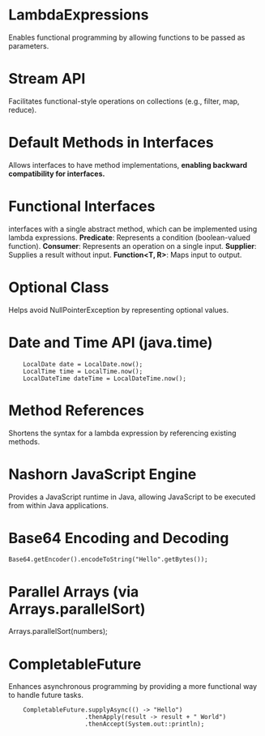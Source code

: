 # LambdaExpressions
Enables functional programming by allowing functions to be passed as parameters.

# Stream API
Facilitates functional-style operations on collections (e.g., filter, map, reduce).

# Default Methods in Interfaces
Allows interfaces to have method implementations, **enabling backward compatibility for interfaces.**

# Functional Interfaces
interfaces with a single abstract method, which can be implemented using lambda expressions.
**Predicate<T>**: Represents a condition (boolean-valued function).
**Consumer<T>**: Represents an operation on a single input.
**Supplier<T>**: Supplies a result without input.
**Function<T, R>**: Maps input to output.

# Optional Class
Helps avoid NullPointerException by representing optional values.

# Date and Time API (java.time)
```
    LocalDate date = LocalDate.now();
    LocalTime time = LocalTime.now();
    LocalDateTime dateTime = LocalDateTime.now();
```

# Method References
Shortens the syntax for a lambda expression by referencing existing methods.

# Nashorn JavaScript Engine
Provides a JavaScript runtime in Java, allowing JavaScript to be executed from within Java applications.

# Base64 Encoding and Decoding
```Base64.getEncoder().encodeToString("Hello".getBytes());```

# Parallel Arrays (via Arrays.parallelSort)
Arrays.parallelSort(numbers);

# CompletableFuture
Enhances asynchronous programming by providing a more functional way to handle future tasks.
```
    CompletableFuture.supplyAsync(() -> "Hello")
                     .thenApply(result -> result + " World")
                     .thenAccept(System.out::println);
```